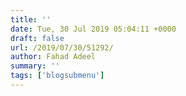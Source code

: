 ```yaml
---
title: ''
date: Tue, 30 Jul 2019 05:04:11 +0000
draft: false
url: /2019/07/30/51292/
author: Fahad Adeel
summary: ''
tags: ['blogsubmenu']
---
```









